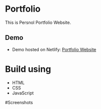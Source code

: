 # Portfolio
This is Persnol Portfolio Website.

## Demo
- Demo hosted on Netlify: [Portfolio Website](https://rahulkumarbalai-portfolio.netlify.app/)

# Build using
- HTML
- CSS
- JavaScript

#Screenshots
